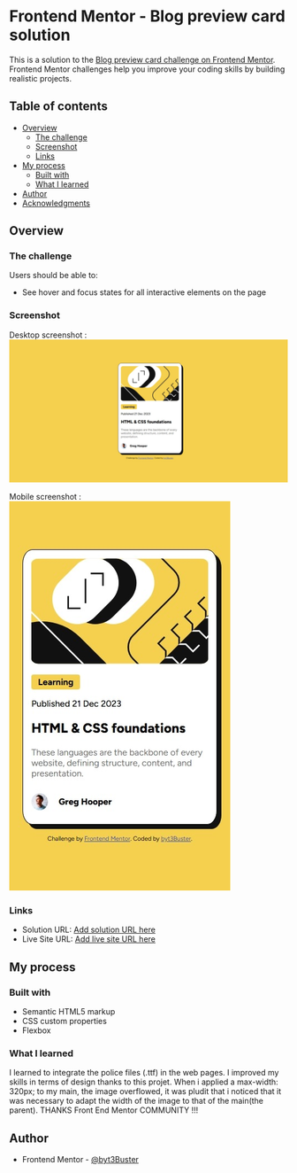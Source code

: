 # Frontend Mentor - Blog preview card solution

This is a solution to the [Blog preview card challenge on Frontend Mentor](https://www.frontendmentor.io/challenges/blog-preview-card-ckPaj01IcS). Frontend Mentor challenges help you improve your coding skills by building realistic projects. 

## Table of contents

- [Overview](#overview)
  - [The challenge](#the-challenge)
  - [Screenshot](#screenshot)
  - [Links](#links)
- [My process](#my-process)
  - [Built with](#built-with)
  - [What I learned](#what-i-learned)
- [Author](#author)
- [Acknowledgments](#acknowledgments)

## Overview

### The challenge

Users should be able to:

- See hover and focus states for all interactive elements on the page

### Screenshot

Desktop screenshot :
![Desktop screenshot](./desktop-screenshot.jpeg)

Mobile screenshot :
![Mobile screenshot](./mobile-screenshot.jpeg)

### Links

- Solution URL: [Add solution URL here](https://your-solution-url.com)
- Live Site URL: [Add live site URL here](https://your-live-site-url.com)

## My process

### Built with

- Semantic HTML5 markup
- CSS custom properties
- Flexbox

### What I learned

I learned to integrate the police files (.ttf) in the web pages. I improved my skills in terms of design thanks to this projet. When i applied a max-width: 320px; to my main, the image overflowed, it was pludit that i noticed that it was necessary to adapt the width of the image to that of the main(the parent). THANKS Front End Mentor COMMUNITY !!! 

## Author

- Frontend Mentor - [@byt3Buster](https://www.frontendmentor.io/profile/byt3Buster)
